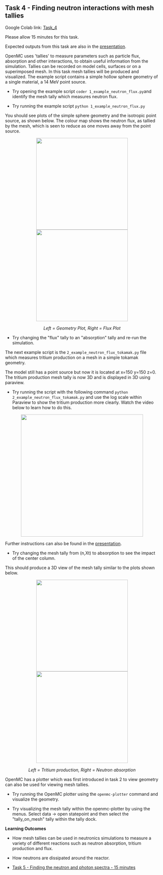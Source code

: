 ## <a name="task4"></a>Task 4 - Finding neutron interactions with mesh tallies

Google Colab link: [Task_4](https://colab.research.google.com/drive/1TVgCaEU_GAnJziNuyDFEvDfFYLU-fQaJ)

Please allow 15 minutes for this task.

Expected outputs from this task are also in the [presentation](https://slides.com/openmc_workshop/neutronics_workshop/#/16).

OpenMC uses 'tallies' to measure parameters such as particle flux, absorption and other interactions, to obtain useful information from the simulation. Tallies can be recorded on model cells, surfaces or on a superimposed mesh. In this task mesh tallies will be produced and visualized.  The example script contains a simple hollow sphere geometry of a single material, a 14 MeV point source.

- Try opening the example script ```coder 1_example_neutron_flux.py```and identify the mesh tally which measures neutron flux. 

- Try running the example script ```python 1_example_neutron_flux.py```

You should see plots of the simple sphere geometry and the isotropic point source, as shown below. The colour map shows the neutron flux, as tallied by the mesh, which is seen to reduce as one moves away from the point source.

<p align="center">
<img src="https://user-images.githubusercontent.com/56687624/90137942-36938500-dd6e-11ea-8b51-5593c522aa9f.png" height="300">
<img src="https://user-images.githubusercontent.com/56687624/90137945-37c4b200-dd6e-11ea-8393-c25f4c1f1b93.png" height="300">
</p>

<p align="center"><i>Left = Geometry Plot, Right = Flux Plot</i></p>

- Try changing the "flux" tally to an "absorption" tally and re-run the simulation.

The next example script is the ```2_example_neutron_flux_tokamak.py``` file which measures tritium production on a mesh in a simple tokamak geometry. 

The model still has a point source but now it is located at x=150 y=150 z=0. The tritium production mesh tally is now 3D and is displayed in 3D using paraview.

- Try running the script with the following command ```python 2_example_neutron_flux_tokamak.py``` and use the log scale within Paraview to show the tritium production more clearly. Watch the video below to learn how to do this.

<p align="center"><a href="http://www.youtube.com/watch?feature=player_embedded&v=be3G3ceQSWU
" target="_blank"><img src="https://user-images.githubusercontent.com/56687624/90137972-3dba9300-dd6e-11ea-9663-108518bc7033.png" height="400" /></a></p>

Further instructions can also be found in the [presentation](https://slides.com/openmc_workshop/neutronics_workshop#/16/1).

- Try changing the mesh tally from (n,Xt) to absorption to see the impact of the center column.

This should produce a 3D view of the mesh tally similar to the plots shown below.

<p align="center">
<img src="https://user-images.githubusercontent.com/56687624/90137982-3f845680-dd6e-11ea-8074-6c1e8e946dda.png" height="300">
<img src="https://user-images.githubusercontent.com/56687624/90137986-414e1a00-dd6e-11ea-9551-15b84ba9b63e.png" height="300">
</p>

<p align="center"><i>Left = Tritium production, Right = Neutron absorption</i></p>

OpenMC has a plotter which was first introduced in task 2 to view geometry can also be used for viewing mesh tallies. 

- Try running the OpenMC plotter using the ```openmc-plotter``` command and visualize the geometry.

- Try visualizing the mesh tally within the openmc-plotter by using the menus. Select data -> open statepoint and then select the "tally_on_mesh" tally within the tally dock.

**Learning Outcomes**

- How mesh tallies can be used in neutronics simulations to measure a variety of different reactions such as neutron absorption, tritium production and flux. 
- How neutrons are dissipated around the reactor.


- [Task 5 - Finding the neutron and photon spectra - 15 minutes](https://github.com/ukaea/openmc_workshop/tree/master/tasks/task_5)